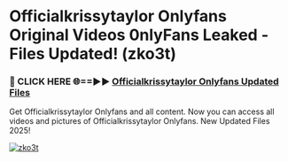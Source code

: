 # Officialkrissytaylor Onlyfans Original Videos 0nlyFans Leaked - Files Updated! (zko3t)

<h3>🔴 CLICK HERE 🌐==►► <a href="https://tinyurl.com/2m67pmp6" rel="nofollow">Officialkrissytaylor Onlyfans Updated Files</a></h3>

Get Officialkrissytaylor Onlyfans and all content. Now you can access all videos and pictures of Officialkrissytaylor Onlyfans. New Updated Files 2025!

[![zko3t](https://i.imgur.com/H4QAA4z.gif)](https://tinyurl.com/2m67pmp6)